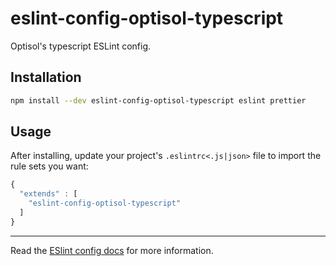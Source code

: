 # eslint-config-optisol-typescript

Optisol's typescript ESLint config.

## Installation

```sh
npm install --dev eslint-config-optisol-typescript eslint prettier
```

## Usage

After installing, update your project's `.eslintrc<.js|json>` file to import the rule sets you want:

```js
{
  "extends" : [
    "eslint-config-optisol-typescript"
  ]
}
```

---

Read the [ESlint config docs](http://eslint.org/docs/user-guide/configuring#extending-configuration-files)
for more information.